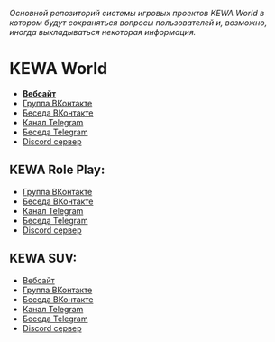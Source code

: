 *Основной репозиторий системы игровых проектов KEWA World в котором будут сохраняться вопросы пользователей и, возможно, иногда выкладываться некоторая информация.*

# KEWA World
- [**Вебсайт**](https://kewa-world.ru)<br/>
- [Группа ВКонтакте](https://vk.com/kewa_world)<br/>
- [Беседа ВКонтакте](https://vk.me/join/AJQ1d3UyoSHDCHgigEyerIEr)
- [Канал Telegram](https://t.me/kewaworld)
- [Беседа Telegram](https://t.me/kewa_world_players)
- [Discord сервер](https://discord.gg/r4yW8FXJVA)

## KEWA Role Play:
- [Группа ВКонтакте](https://vk.com/kewa_rp)
- [Беседа ВКонтакте](https://vk.me/join/AJQ1d/9u1B6fQ9eTVuAXNTpJ)
- [Канал Telegram](https://t.me/kewa_rp)
- [Беседа Telegram](https://t.me/kewa_rp_players)
- [Discord сервер](https://discord.gg/gKhYCwqmST)

## KEWA SUV:
- [Вебсайт](https://minecraft.kewa-world.ru)
- [Группа ВКонтакте](https://vk.com/kewa_suv)
- [Беседа ВКонтакте](https://vk.me/join/AJQ1dz3poiICM9lNh286DENZ)
- [Канал Telegram](https://t.me/kewa_suv)
- [Беседа Telegram](https://t.me/kewa_suv_players)
- [Discord сервер](https://discord.gg/y5xWfFvZyW)
